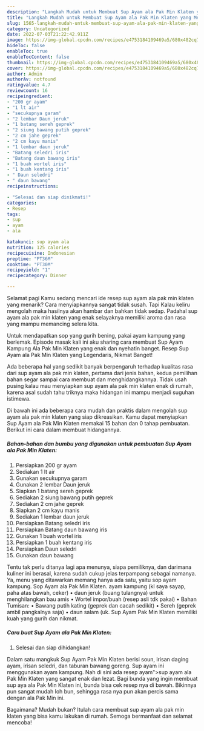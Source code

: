 ```yaml
---
description: "Langkah Mudah untuk Membuat Sup Ayam ala Pak Min Klaten yang Menggugah Selera, Buat Buka Puasa Enak"
title: "Langkah Mudah untuk Membuat Sup Ayam ala Pak Min Klaten yang Menggugah Selera, Buat Buka Puasa Enak"
slug: 1565-langkah-mudah-untuk-membuat-sup-ayam-ala-pak-min-klaten-yang-menggugah-selera-buat-buka-puasa-enak
category: Uncategorized
date: 2022-07-03T21:22:42.911Z
image: https://img-global.cpcdn.com/recipes/e4753184109469a5/680x482cq70/sup-ayam-ala-pak-min-klaten-foto-resep-utama.jpg
hideToc: false
enableToc: true
enableTocContent: false
thumbnail: https://img-global.cpcdn.com/recipes/e4753184109469a5/680x482cq70/sup-ayam-ala-pak-min-klaten-foto-resep-utama.jpg
cover: https://img-global.cpcdn.com/recipes/e4753184109469a5/680x482cq70/sup-ayam-ala-pak-min-klaten-foto-resep-utama.jpg
author: Admin
authorAv: notfound
ratingvalue: 4.7
reviewcount: 16
recipeingredient:
- "200 gr ayam"
- "1 lt air"
- "secukupnya garam"
- "2 lembar Daun jeruk"
- "1 batang sereh geprek"
- "2 siung bawang putih geprek"
- "2 cm jahe geprek"
- "2 cm kayu manis"
- "1 lembar daun jeruk"
- "Batang seledri iris"
- "Batang daun bawang iris"
- "1 buah wortel iris"
- "1 buah kentang iris"
- " Daun seledri"
- " daun bawang"
recipeinstructions:

- "Selesai dan siap dinikmati!"
categories:
- Resep
tags:
- sup
- ayam
- ala

katakunci: sup ayam ala 
nutrition: 125 calories
recipecuisine: Indonesian
preptime: "PT36M"
cooktime: "PT30M"
recipeyield: "1"
recipecategory: Dinner

---
```



Selamat pagi Kamu sedang mencari ide resep sup ayam ala pak min klaten yang menarik? Cara menyiapkannya sangat tidak susah. Tapi Kalau keliru mengolah maka hasilnya akan hambar dan bahkan tidak sedap. Padahal sup ayam ala pak min klaten yang enak selayaknya memiliki aroma dan rasa yang mampu memancing selera kita.


Untuk mendapatkan sop yang gurih bening, pakai ayam kampung yang berlemak. Episode masak kali ini aku sharing cara membuat Sup Ayam Kampung Ala Pak Min Klaten yang enak dan nyehatin banget. Resep Sup Ayam ala Pak Min Klaten yang Legendaris, Nikmat Banget!

Ada beberapa hal yang sedikit banyak berpengaruh terhadap kualitas rasa dari sup ayam ala pak min klaten, pertama dari jenis bahan, kedua pemilihan bahan segar sampai cara membuat dan menghidangkannya. Tidak usah pusing kalau mau menyiapkan sup ayam ala pak min klaten enak di rumah, karena asal sudah tahu triknya maka hidangan ini mampu menjadi suguhan istimewa.


Di bawah ini ada beberapa cara mudah dan praktis dalam mengolah sup ayam ala pak min klaten yang siap dikreasikan. Kamu dapat menyiapkan Sup Ayam ala Pak Min Klaten memakai 15 bahan dan 0 tahap pembuatan. Berikut ini cara dalam membuat hidangannya.

<!--inarticleads1-->

##### Bahan-bahan dan bumbu yang digunakan untuk pembuatan Sup Ayam ala Pak Min Klaten:

1. Persiapkan 200 gr ayam
1. Sediakan 1 lt air
1. Gunakan secukupnya garam
1. Gunakan 2 lembar Daun jeruk
1. Siapkan 1 batang sereh geprek
1. Sediakan 2 siung bawang putih geprek
1. Sediakan 2 cm jahe geprek
1. Siapkan 2 cm kayu manis
1. Sediakan 1 lembar daun jeruk
1. Persiapkan Batang seledri iris
1. Persiapkan Batang daun bawang iris
1. Gunakan 1 buah wortel iris
1. Persiapkan 1 buah kentang iris
1. Persiapkan  Daun seledri
1. Gunakan  daun bawang


Tentu tak perlu ditanya lagi apa menunya, siapa pemiliknya, dan darimana kuliner ini berasal, karena sudah cukup jelas terpampang sebagai namanya. Ya, menu yang ditawarkan memang hanya ada satu, yaitu sop ayam kampung. Sop Ayam ala Pak Min Klaten. ayam kampung (kl saya sayap, paha atas bawah, ceker) • daun jeruk (buang tulangnya) untuk menghilangkan bau amis • Wortel impor/buah (resep asli tdk pakai) • Bahan Tumisan: • Bawang putih kating (geprek dan cacah sedikit) • Sereh (geprek ambil pangkalnya saja) • daun salam (uk. Sup Ayam Pak Min Klaten memiliki kuah yang gurih dan nikmat. 

<!--inarticleads2-->

##### Cara buat Sup Ayam ala Pak Min Klaten:


1. Selesai dan siap dihidangkan!

Dalam satu mangkuk Sup Ayam Pak Min Klaten berisi soun, irisan daging ayam, irisan seledri, dan taburan bawang goreng. Sup ayam ini menggunakan ayam kampung. Nah di sini ada resep ayam&#34;&gt;sup ayam ala Pak Min Klaten yang sangat enak dan lezat. Bagi bunda yang ingin membuat sup aya ala Pak Min Klaten ini, bunda bisa cek resep nya di bawah. Bikinnya pun sangat mudah loh bun, sehingga rasa nya pun akan percis sama dengan ala Pak Min ini. 

Bagaimana? Mudah bukan? Itulah cara membuat sup ayam ala pak min klaten yang bisa kamu lakukan di rumah. Semoga bermanfaat dan selamat mencoba!
